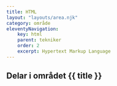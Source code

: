```yaml
---
title: HTML
layout: "layouts/area.njk"
category: område
eleventyNavigation:
    key: html
    parent: tekniker
    order: 2
    excerpt: Hypertext Markup Language
---
```

## Delar i området {{ title }}